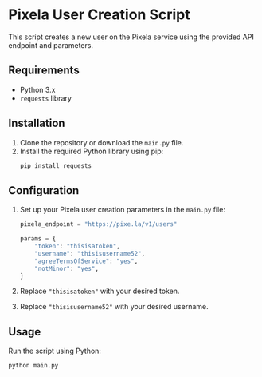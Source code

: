 # Pixela User Creation Script

This script creates a new user on the Pixela service using the provided API endpoint and parameters.

## Requirements

- Python 3.x
- `requests` library

## Installation

1. Clone the repository or download the `main.py` file.
2. Install the required Python library using pip:
    ```sh
    pip install requests
    ```

## Configuration

1. Set up your Pixela user creation parameters in the `main.py` file:
    ```python
    pixela_endpoint = "https://pixe.la/v1/users"

    params = {
        "token": "thisisatoken",
        "username": "thisisusername52",
        "agreeTermsOfService": "yes",
        "notMinor": "yes",
    }
    ```

2. Replace `"thisisatoken"` with your desired token.
3. Replace `"thisisusername52"` with your desired username.

## Usage

Run the script using Python:
```sh
python main.py
